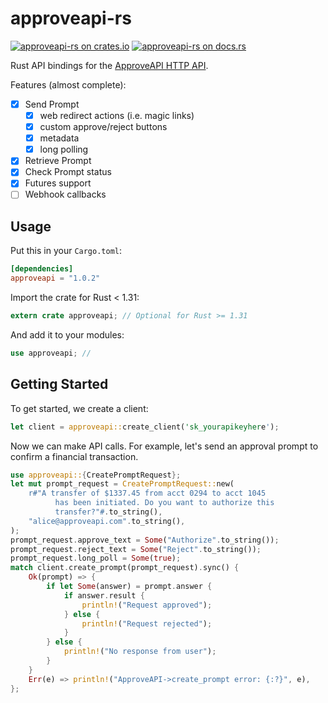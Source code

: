 # approveapi-rs
[![approveapi-rs on crates.io](https://img.shields.io/crates/v/approveapi.svg)](https://crates.io/crates/approveapi)
[![approveapi-rs on docs.rs](https://docs.rs/approveapi/badge.svg)](https://docs.rs/approveapi)

Rust API bindings for the [ApproveAPI HTTP API](https://approveapi.com).

Features (almost complete):
- [x] Send Prompt
  - [x] web redirect actions (i.e. magic links)
  - [x] custom approve/reject buttons
  - [x] metadata
  - [x] long polling
- [x] Retrieve Prompt
- [x] Check Prompt status 
- [x] Futures support
- [ ] Webhook callbacks

## Usage

Put this in your `Cargo.toml`:

```toml
[dependencies]
approveapi = "1.0.2"
```

Import the crate for Rust < 1.31:
```rust
extern crate approveapi; // Optional for Rust >= 1.31 
```

And add it to your modules:

```rust
use approveapi; //
```

## Getting Started

To get started, we create a client:

```rust
let client = approveapi::create_client('sk_yourapikeyhere');
```

Now we can make API calls. For example, let's send an approval prompt to confirm a financial transaction.

```rust
use approveapi::{CreatePromptRequest};
let mut prompt_request = CreatePromptRequest::new(
    r#"A transfer of $1337.45 from acct 0294 to acct 1045
          has been initiated. Do you want to authorize this
          transfer?"#.to_string(),
    "alice@approveapi.com".to_string(),
);
prompt_request.approve_text = Some("Authorize".to_string());
prompt_request.reject_text = Some("Reject".to_string());
prompt_request.long_poll = Some(true);
match client.create_prompt(prompt_request).sync() {
    Ok(prompt) => {
        if let Some(answer) = prompt.answer {
            if answer.result {
                println!("Request approved");
            } else {
                println!("Request rejected");
            }
        } else {
            println!("No response from user");
        }
    }
    Err(e) => println!("ApproveAPI->create_prompt error: {:?}", e),
};
```
